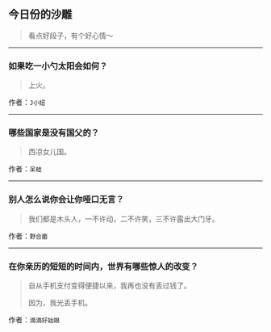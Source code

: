 ## 今日份的沙雕

> 看点好段子，有个好心情～


 
---

### 如果吃一小勺太阳会如何？

> 上火。


作者：`J小妞`

---

### 哪些国家是没有国父的？

> 西凉女儿国。


作者：`呆蛙`

---

### 别人怎么说你会让你哑口无言？

> 我们都是木头人，一不许动，二不许笑，三不许露出大门牙。


作者：`野合菌`

---

### 在你亲历的短短的时间内，世界有哪些惊人的改变？

> 自从手机支付变得便捷以来，我再也没有丢过钱了。
> 
> 因为，我光丢手机。


作者：`滴滴好姑娘`